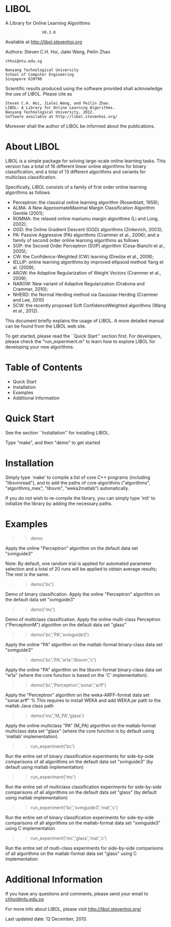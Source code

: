 LIBOL
================================================
A Library for Online Learning Algorithms


                    V0.3.0
                    
Available at http://libol.stevenhoi.org

Authors: Steven C.H. Hoi, Jialei Wang, Peilin Zhao

	chhoi@ntu.edu.sg

	Nanyang Technological University
	School of Computer Engineering	
	Singapore 639798	

Scientific results produced using the software provided shall acknowledge
the use of LIBOL. Please cite as

    Steven C.H. Hoi, Jialei Wang, and Peilin Zhao.
    LIBOL: A Library for Online Learning Algorithms.
    Nanyang Technological University, 2012.
    Software available at http://libol.stevenhoi.org/

Moreover shall the author of LIBOL be informed about the publications.

About LIBOL
===========================================================================
LIBOL is a simple package for solving large-scale online learning tasks. 
This version has a total of 16 different linear online algorithms for binary classification, 
and a total of 13 different algorithms and variants for multiclass classification. 

Specifically, LIBOL consists of a family of first order online learning algorithms as follows
- Perceptron: the classical online learning algorithm (Rosenblatt, 1958);
- ALMA: A New ApproximateMaximal Margin Classification Algorithm Gentile (2001);
- ROMMA: the relaxed online maxiumu margin algorithms (Li and Long, 2002);
- OGD: the Online Gradient Descent (OGD) algorithms (Zinkevich, 2003);
- PA: Passive Aggressive (PA) algorithms (Crammer et al., 2006);
and a family of second order online learning algorithms as follows
- SOP: the Second Order Perceptron (SOP) algorithm (Cesa-Bianchi et al., 2005);
- CW: the Confidence-Weighted (CW) learning (Dredze et al., 2008);
- IELLIP: online learning algorithms by improved ellipsoid method Yang et al. (2009);
- AROW: the Adaptive Regularization of Weight Vectors (Crammer et al., 2009);
- NAROW: New variant of Adaptive Regularization (Orabona and Crammer, 2010);
- NHERD: the Normal Herding method via Gaussian Herding (Crammer and Lee, 2010)
- SCW: the recently proposed Soft ConfidenceWeighted algorithms (Wang et al., 2012).

This document briefly explains the usage of LIBOL. A more detailed manual can be found from the LIBOL web site.

To get started, please read the ``Quick Start'' section first.
For developers, please check the "run_experiment.m" to learn how to explore LIBOL for developing your new algorithms.

Table of Contents
=================

- Quick Start
- Installation
- Examples
- Additional Information

Quick Start
===========

See the section ``Installation'' for installing LIBOL.

Type "make", and then "demo" to get started 

Installation
============

Simply type `make' to compile a list of core C++ programs (including "libsvmread"), and to add the paths of core algorithms ("algorithms", "algorithms_mex", "libsvm", "weka2matlab") automatically.

If you do not wish to re-compile the library, you can simply type 'init' to initialize the library by adding the necessary paths. 

Examples
========

>> demo

Apply the online "Perceptron" algorithm on the default data set "svmguide3"

Note: By default, one random trial is applied for automated parameter selection and a total of 20 runs will be applied to obtain average results; The rest is the same.

>> demo('bc')

Demo of binary classification. Apply the online "Perceptron" algorithm on the default data set "svmguide3"

>> demo('mc')

Demo of multiclass classification. Apply the online multi-class Perceptron ("PerceptronM") algorithm on the default data set "glass"

>> demo('bc','PA','svmguide3')

Apply the online "PA" algorithm on the matlab-format binary-class data set "svmguide3"

>> demo('bc','PA','w1a','libsvm','c')

Apply the online "PA" algorithm on the libsvm-format binary-class data set "w1a" (where the core function is based on the 'C' implementation).

>> demo('bc','Perceptron','sonar','arff')

Apply the "Perceptron" algorithm on the weka-ARFF-format data set "sonar.arff"  % This requires to install WEKA and add WEKA.jar path to the matlab Java class path

>> demo('mc','M_PA','glass')

Apply the online multiclass "PA" (M_PA) algorithm on the matlab-format multiclass data set "glass" (where the core function is by default using 'matlab' implementation).

>> run_experiment('bc')

Run the entire set of binary classification experiments for side-by-side comparisons of all algorithms on the default data set "svmguide3" (by default using matlab implementation)

>> run_experiment('mc')

Run the entire set of multiclass classification experiments for side-by-side comparisons of all algorithms on the default data set "glass" (by default using matlab implementation)

>> run_experiment('bc','svmguide3','mat','c')

Run the entire set of binary classification experiments for side-by-side comparisons of all algorithms on the matlab-format data set "svmguide3" using C implementation

>> run_experiment('mc','glass','mat','c')

Run the entire set of multi-class experiments for side-by-side comparisons of all algorithms on the matlab-format data set "glass" using C implementation

Additional Information
======================

If you have any questions and comments, please send your email to chhoi@ntu.edu.sg

For more info about LIBOL, please visit http://libol.stevenhoi.org/

Last updated date: 12 December, 2013.
